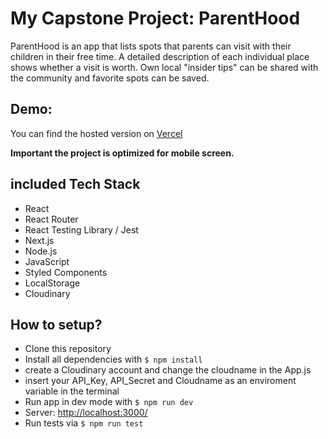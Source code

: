 # My Capstone Project: ParentHood

ParentHood is an app that lists spots that parents can visit with their children in their free time. A detailed description of each individual place shows whether a visit is worth. Own local "insider tips" can be shared with the community and favorite spots can be saved.


## Demo:

You can find the hosted version on [Vercel](https://parent-hood.vercel.app)

**Important the project is optimized for mobile screen.**

## included Tech Stack

- React
- React Router
- React Testing Library / Jest
- Next.js 
- Node.js 
- JavaScript
- Styled Components
- LocalStorage
- Cloudinary


## How to setup?

- Clone this repository
- Install all dependencies with `$ npm install`
- create a Cloudinary account and change the cloudname in the App.js 
- insert your API_Key, API_Secret and Cloudname as an enviroment variable in the terminal
- Run app in dev mode with `$ npm run dev`
- Server: [http://localhost:3000/](http://localhost:3000/)
- Run tests via `$ npm run test`
